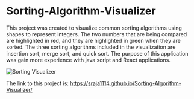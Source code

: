 # Sorting-Algorithm-Visualizer
This project was created to visualize common sorting algorithms using shapes to represent integers.
The two numbers that are being compared are highlighted in red, and they are highlighted in green when they are sorted.
The three sorting algorithms included in the visualization are insertion sort, merge sort, and quick sort.
The purpose of this application was gain more experience with java script and React applications. 


![Sorting Visualizer](https://user-images.githubusercontent.com/90235503/170804234-df9d276a-9bd5-4c50-a433-3c96cb11c8f2.jpg)


The link to this project is: https://sraja1114.github.io/Sorting-Algorithm-Visualizer/
